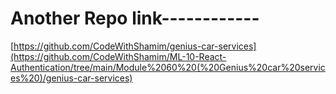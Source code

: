 # Another Repo link------------

[https://github.com/CodeWithShamim/genius-car-services](https://github.com/CodeWithShamim/ML-10-React-Authentication/tree/main/Module%2060%20(%20Genius%20car%20services%20)/genius-car-services)